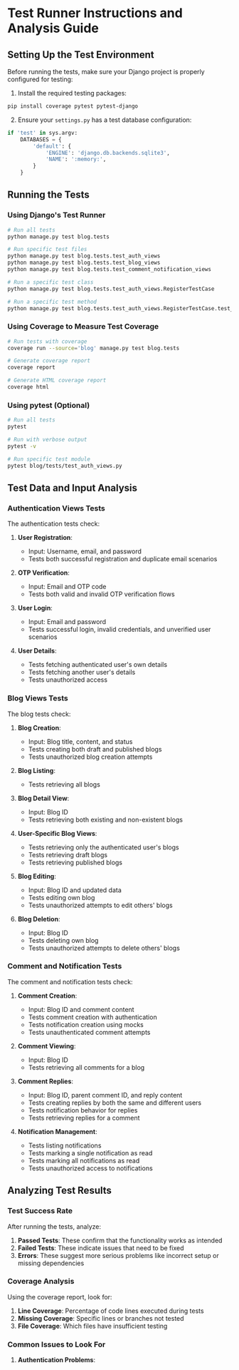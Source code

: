 # Test Runner Instructions and Analysis Guide

## Setting Up the Test Environment

Before running the tests, make sure your Django project is properly configured for testing:

1. Install the required testing packages:
```bash
pip install coverage pytest pytest-django
```

2. Ensure your `settings.py` has a test database configuration:
```python
if 'test' in sys.argv:
    DATABASES = {
        'default': {
            'ENGINE': 'django.db.backends.sqlite3',
            'NAME': ':memory:',
        }
    }
```

## Running the Tests

### Using Django's Test Runner

```bash
# Run all tests
python manage.py test blog.tests

# Run specific test files
python manage.py test blog.tests.test_auth_views
python manage.py test blog.tests.test_blog_views
python manage.py test blog.tests.test_comment_notification_views

# Run a specific test class
python manage.py test blog.tests.test_auth_views.RegisterTestCase

# Run a specific test method
python manage.py test blog.tests.test_auth_views.RegisterTestCase.test_register_success
```

### Using Coverage to Measure Test Coverage

```bash
# Run tests with coverage
coverage run --source='blog' manage.py test blog.tests

# Generate coverage report
coverage report

# Generate HTML coverage report
coverage html
```

### Using pytest (Optional)

```bash
# Run all tests
pytest

# Run with verbose output
pytest -v

# Run specific test module
pytest blog/tests/test_auth_views.py
```

## Test Data and Input Analysis

### Authentication Views Tests

The authentication tests check:

1. **User Registration**:
   - Input: Username, email, and password
   - Tests both successful registration and duplicate email scenarios

2. **OTP Verification**:
   - Input: Email and OTP code
   - Tests both valid and invalid OTP verification flows

3. **User Login**:
   - Input: Email and password
   - Tests successful login, invalid credentials, and unverified user scenarios

4. **User Details**:
   - Tests fetching authenticated user's own details
   - Tests fetching another user's details
   - Tests unauthorized access

### Blog Views Tests

The blog tests check:

1. **Blog Creation**:
   - Input: Blog title, content, and status
   - Tests creating both draft and published blogs
   - Tests unauthorized blog creation attempts

2. **Blog Listing**:
   - Tests retrieving all blogs

3. **Blog Detail View**:
   - Input: Blog ID
   - Tests retrieving both existing and non-existent blogs

4. **User-Specific Blog Views**:
   - Tests retrieving only the authenticated user's blogs
   - Tests retrieving draft blogs
   - Tests retrieving published blogs

5. **Blog Editing**:
   - Input: Blog ID and updated data
   - Tests editing own blog
   - Tests unauthorized attempts to edit others' blogs

6. **Blog Deletion**:
   - Input: Blog ID
   - Tests deleting own blog
   - Tests unauthorized attempts to delete others' blogs

### Comment and Notification Tests

The comment and notification tests check:

1. **Comment Creation**:
   - Input: Blog ID and comment content
   - Tests comment creation with authentication
   - Tests notification creation using mocks
   - Tests unauthenticated comment attempts

2. **Comment Viewing**:
   - Input: Blog ID
   - Tests retrieving all comments for a blog

3. **Comment Replies**:
   - Input: Blog ID, parent comment ID, and reply content
   - Tests creating replies by both the same and different users
   - Tests notification behavior for replies
   - Tests retrieving replies for a comment

4. **Notification Management**:
   - Tests listing notifications
   - Tests marking a single notification as read
   - Tests marking all notifications as read
   - Tests unauthorized access to notifications

## Analyzing Test Results

### Test Success Rate

After running the tests, analyze:

1. **Passed Tests**: These confirm that the functionality works as intended
2. **Failed Tests**: These indicate issues that need to be fixed
3. **Errors**: These suggest more serious problems like incorrect setup or missing dependencies

### Coverage Analysis

Using the coverage report, look for:

1. **Line Coverage**: Percentage of code lines executed during tests
2. **Missing Coverage**: Specific lines or branches not tested
3. **File Coverage**: Which files have insufficient testing

### Common Issues to Look For

1. **Authentication Problems**: